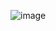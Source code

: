 ![image](https://user-images.githubusercontent.com/76499690/176428722-5fd06d8b-773f-4a4b-80ba-14ea9a546644.png)
